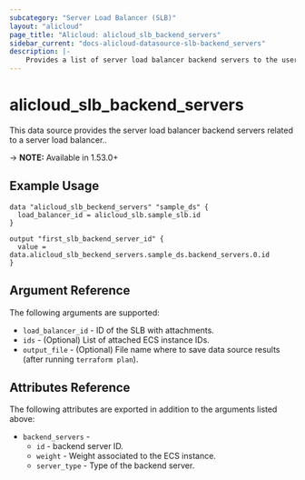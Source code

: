 ```yaml
---
subcategory: "Server Load Balancer (SLB)"
layout: "alicloud"
page_title: "Alicloud: alicloud_slb_backend_servers"
sidebar_current: "docs-alicloud-datasource-slb-backend_servers"
description: |-
    Provides a list of server load balancer backend servers to the user.
---
```


# alicloud\_slb_backend_servers

This data source provides the server load balancer backend servers related to a server load balancer..

-> **NOTE:** Available in 1.53.0+

## Example Usage

```
data "alicloud_slb_beckend_servers" "sample_ds" {
  load_balancer_id = alicloud_slb.sample_slb.id
}

output "first_slb_backend_server_id" {
  value = data.alicloud_slb_beckend_servers.sample_ds.backend_servers.0.id
}
```

## Argument Reference

The following arguments are supported:

* `load_balancer_id` - ID of the SLB with attachments.
* `ids` - (Optional) List of attached ECS instance IDs.
* `output_file` - (Optional) File name where to save data source results (after running `terraform plan`).

## Attributes Reference

The following attributes are exported in addition to the arguments listed above:

* `backend_servers` - 
  * `id` - backend server ID.
  * `weight` - Weight associated to the ECS instance.
  * `server_type` - Type of the backend server.
